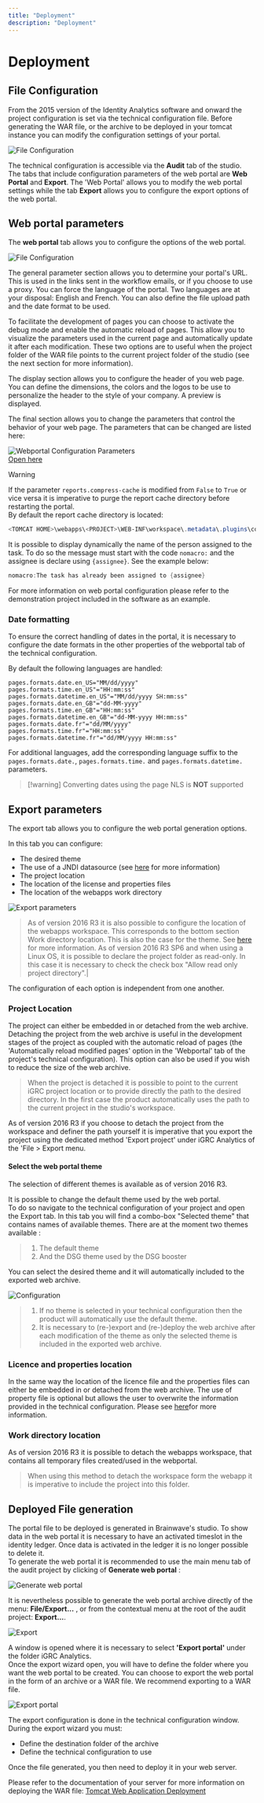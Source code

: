 ```yaml
---
title: "Deployment"
description: "Deployment"
---
```


# Deployment

## File Configuration

From the 2015 version of the Identity Analytics software and onward the project configuration is set via the technical configuration file. Before generating the WAR file, or the archive to be deployed in your tomcat instance you can modify the configuration settings of your portal.  

![File Configuration](./images/webportal-techConfig.png "File Configuration")  

The technical configuration is accessible via the **Audit** tab of the studio. The tabs that include configuration parameters of the web portal are **Web Portal** and **Export**. The 'Web Portal' allows you to modify the web portal settings while the tab **Export** allows you to configure the export options of the web portal.  

## Web portal parameters  

The **web portal** tab allows you to configure the options of the web portal.  

![File Configuration](./images/webportal-webportalTab.png "File Configuration")  

The general parameter section allows you to determine your portal's URL. This is used in the links sent in the workflow emails, or if you choose to use a proxy. You can force the language of the portal. Two languages are at your disposal: English and French. You can also define the file upload path and the date format to be used.  

To facilitate the development of pages you can choose to activate the debug mode and enable the automatic reload of pages. This allow you to visualize the parameters used in the current page and automatically update it after each modification. These two options are to useful when the project folder of the WAR file points to the current project folder of the studio (see the next section for more information).  

The display section allows you to configure the header of you web page. You can define the dimensions, the colors and the logos to be use to personalize the header to the style of your company. A preview is displayed.  

The final section allows you to change the parameters that control the behavior of your web page. The parameters that can be changed are listed here:  

![Webportal Configuration Parameters](./images/webportal_configuration_parameters.png "Webportal Configuration Parameters")  
[Open here](https://docs.google.com/spreadsheets/d/19fytvmtX3PWUi8zTsRhliyef3bSICxFjUIecRhFj07U/edit#gid=0)

> [!warning]  
>
> If the parameter `reports.compress-cache` is modified from `False` to `True` or vice versa it is imperative to purge the report cache directory before restarting the portal.  
> By default the report cache directory is located:  
>
> ```powershell
> <TOMCAT HOME>\webapps\<PROJECT>\WEB-INF\workspace\.metadata\.plugins\com.brainwave.portal.ui.handler.pages\birt_reports`  
> ```
>
> It is possible to display dynamically the name of the person assigned to the task. To do so the message must start with the code `nomacro:` and the assignee is declare using `{assignee}`. See the example below:  
>
> ```powershell
> nomacro:The task has already been assigned to {assignee}
> ```

For more information on web portal configuration please refer to the demonstration project included in the software as an example.

### Date formatting

To ensure the correct handling of dates in the portal, it is necessary to configure the date formats in the other properties of the webportal tab of the technical configuration.  

By default the following languages are handled:  

```properties
pages.formats.date.en_US="MM/dd/yyyy"
pages.formats.time.en_US"="HH:mm:ss"
pages.formats.datetime.en_US"="MM/dd/yyyy SH:mm:ss"
pages.formats.date.en_GB"="dd-MM-yyyy"
pages.formats.time.en_GB"="HH:mm:ss"
pages.formats.datetime.en_GB"="dd-MM-yyyy HH:mm:ss"
pages.formats.date.fr"="dd/MM/yyyy"
pages.formats.time.fr"="HH:mm:ss"
pages.formats.datetime.fr"="dd/MM/yyyy HH:mm:ss"
```

For additional languages, add the corresponding language suffix to the `pages.formats.date.`, `pages.formats.time.` and `pages.formats.datetime.` parameters.  

> [!warning] Converting dates using the page NLS is **NOT** supported

## Export parameters  

The export tab allows you to configure the web portal generation options.  

In this tab you can configure:  

- The desired theme
- The use of a JNDI datasource (see [here](./02-parametrization) for more information)
- The project location
- The location of the license and properties files
- The location of the webapps work directory

![Export parameters  ](./images/TechConfig-ExportTab.png "Export parameters  ")  

> As of version 2016 R3 it is also possible to configure the location of the webapps workspace. This corresponds to the bottom section Work directory location.
> This is also the case for the theme. See [here](#select-the-web-portal-theme) for more information.
> As of version 2016 R3 SP6 and when using a Linux OS, it is possible to declare the project folder as read-only. In this case it is necessary to check the check box "Allow read only project directory".|  

The configuration of each option is independent from one another.  

### Project Location

The project can either be embedded in or detached from the web archive.  
Detaching the project from the web archive is useful in the development stages of the project as coupled with the automatic reload of pages (the 'Automatically reload modified pages' option in the 'Webportal' tab of the project's technical configuration). This option can also be used if you wish to reduce the size of the web archive.  

> When the project is detached it is possible to point to the current iGRC project location or to provide directly the path to the desired directory. In the first case the product automatically uses the path to the current project in the studio's workspace.

As of version 2016 R3 if you choose to detach the project from the workspace and definer the path yourself it is imperative that you export the project using the dedicated method 'Export project' under iGRC Analytics of the 'File \> Export menu.

#### Select the web portal theme

The selection of different themes is available as of version 2016 R3.

It is possible to change the default theme used by the web portal.  
To do so navigate to the technical configuration of your project and open the Export tab. In this tab you will find a combo-box "Selected theme" that contains names of available themes. There are at the moment two themes available :  

> 1. The default theme
> 2. And the DSG theme used by the DSG booster

You can select the desired theme and it will automatically included to the exported web archive.

![Configuration](./images/theme-selection.png "Configuration")  

> 1. If no theme is selected in your technical configuration then the product will automatically use the default theme.  
> 2. It is necessary to (re-)export and (re-)deploy the web archive after each modification of the theme as only the selected theme is included in the exported web archive.  

### Licence and properties location

In the same way the location of the licence file and the properties files can either be embedded in or detached from the web archive. The use of property file is optional but allows the user to overwrite the information provided in the technical configuration. Please see [here](../../getting-started/05-studio-editors#using-the-editors)for more information.  

### Work directory location

As of version 2016 R3 it is possible to detach the webapps workspace, that contains all temporary files created/used in the webportal.  

> When using this method to detach the workspace form the webapp it is imperative to include the project into this folder.  

## Deployed File generation  

The portal file to be deployed is generated in Brainwave's studio. To show data in the web portal it is necessary to have an activated timeslot in the identity ledger. Once data is activated in the ledger it is no longer possible to delete it.  
To generate the web portal it is recommended to use the main menu tab of the audit project by clicking of **Generate web portal** :  

![Generate web portal](./images/webportal-generateTab.png "Generate web portal")  

It is nevertheless possible to generate the web portal archive directly of the menu: **File/Export...** , or from the contextual menu at the root of the audit project: **Export...**.  

![Export](./images/webportal-exportMenu.png "Export")  

A window is opened where it is necessary to select **'Export portal'** under the folder iGRC Analytics.  
Once the export wizard open, you will have to define the folder where you want the web portal to be created. You can choose to export the web portal in the form of an archive or a WAR file. We recommend exporting to a WAR file.  

![Export portal](./images/webportal-exportConfig.png "Export portal")  

The export configuration is done in the technical configuration window. During the export wizard you must:  

- Define the destination folder of the archive
- Define the technical configuration to use  

Once the file generated, you then need to deploy it in your web server.  

Please refer to the documentation of your server for more information on deploying the WAR file: [Tomcat Web Application Deployment](https://tomcat.apache.org/tomcat-9.0-doc/deployer-howto.html)
